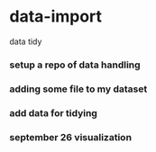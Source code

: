 # data-import
data tidy


### setup a repo of data handling

### adding some file to my dataset

### add data for tidying

### september 26 visualization 
